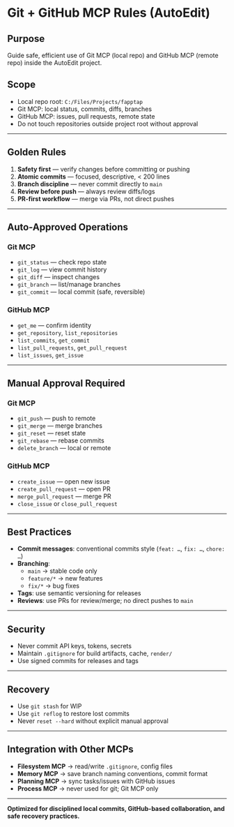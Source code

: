 # Git + GitHub MCP Rules (AutoEdit)

## Purpose

Guide safe, efficient use of Git MCP (local repo) and GitHub MCP (remote repo) inside the AutoEdit project.

## Scope

- Local repo root: `C:/Files/Projects/fapptap`
- Git MCP: local status, commits, diffs, branches
- GitHub MCP: issues, pull requests, remote state
- Do not touch repositories outside project root without approval

---

## Golden Rules

1. **Safety first** — verify changes before committing or pushing
2. **Atomic commits** — focused, descriptive, < 200 lines
3. **Branch discipline** — never commit directly to `main`
4. **Review before push** — always review diffs/logs
5. **PR-first workflow** — merge via PRs, not direct pushes

---

## Auto-Approved Operations

### Git MCP

- `git_status` — check repo state
- `git_log` — view commit history
- `git_diff` — inspect changes
- `git_branch` — list/manage branches
- `git_commit` — local commit (safe, reversible)

### GitHub MCP

- `get_me` — confirm identity
- `get_repository`, `list_repositories`
- `list_commits`, `get_commit`
- `list_pull_requests`, `get_pull_request`
- `list_issues`, `get_issue`

---

## Manual Approval Required

### Git MCP

- `git_push` — push to remote
- `git_merge` — merge branches
- `git_reset` — reset state
- `git_rebase` — rebase commits
- `delete_branch` — local or remote

### GitHub MCP

- `create_issue` — open new issue
- `create_pull_request` — open PR
- `merge_pull_request` — merge PR
- `close_issue` or `close_pull_request`

---

## Best Practices

- **Commit messages**: conventional commits style (`feat: …`, `fix: …`, `chore: …`)
- **Branching**:
  - `main` → stable code only
  - `feature/*` → new features
  - `fix/*` → bug fixes
- **Tags**: use semantic versioning for releases
- **Reviews**: use PRs for review/merge; no direct pushes to `main`

---

## Security

- Never commit API keys, tokens, secrets
- Maintain `.gitignore` for build artifacts, cache, `render/`
- Use signed commits for releases and tags

---

## Recovery

- Use `git stash` for WIP
- Use `git reflog` to restore lost commits
- Never `reset --hard` without explicit manual approval

---

## Integration with Other MCPs

- **Filesystem MCP** → read/write `.gitignore`, config files
- **Memory MCP** → save branch naming conventions, commit format
- **Planning MCP** → sync tasks/issues with GitHub issues
- **Process MCP** → never used for git; Git MCP only

---

**Optimized for disciplined local commits, GitHub-based collaboration, and safe recovery practices.**
